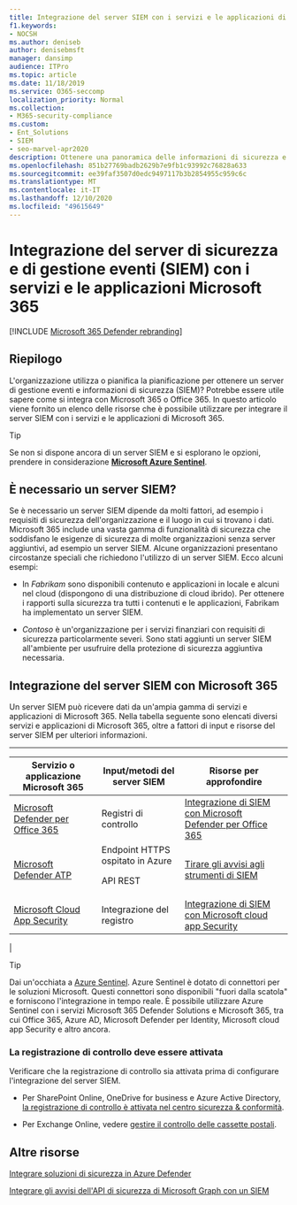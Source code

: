 ```yaml
---
title: Integrazione del server SIEM con i servizi e le applicazioni di Microsoft 365
f1.keywords:
- NOCSH
ms.author: deniseb
author: denisebmsft
manager: dansimp
audience: ITPro
ms.topic: article
ms.date: 11/18/2019
ms.service: O365-seccomp
localization_priority: Normal
ms.collection:
- M365-security-compliance
ms.custom:
- Ent_Solutions
- SIEM
- seo-marvel-apr2020
description: Ottenere una panoramica delle informazioni di sicurezza e dell'integrazione del server di gestione eventi (SIEM) con i servizi e le applicazioni cloud di Microsoft 365
ms.openlocfilehash: 851b27769badb2629b7e9fb1c93992c76828a633
ms.sourcegitcommit: ee39faf3507d0edc9497117b3b2854955c959c6c
ms.translationtype: MT
ms.contentlocale: it-IT
ms.lasthandoff: 12/10/2020
ms.locfileid: "49615649"
---
```

# <a name="security-information-and-event-management-siem-server-integration-with-microsoft-365-services-and-applications"></a>Integrazione del server di sicurezza e di gestione eventi (SIEM) con i servizi e le applicazioni Microsoft 365

[!INCLUDE [Microsoft 365 Defender rebranding](../includes/microsoft-defender-for-office.md)]


## <a name="summary"></a>Riepilogo

L'organizzazione utilizza o pianifica la pianificazione per ottenere un server di gestione eventi e informazioni di sicurezza (SIEM)? Potrebbe essere utile sapere come si integra con Microsoft 365 o Office 365. In questo articolo viene fornito un elenco delle risorse che è possibile utilizzare per integrare il server SIEM con i servizi e le applicazioni di Microsoft 365.

> [!TIP]
> Se non si dispone ancora di un server SIEM e si esplorano le opzioni, prendere in considerazione **[Microsoft Azure Sentinel](https://docs.microsoft.com/azure/sentinel/overview)**.

## <a name="do-i-need-a-siem-server"></a>È necessario un server SIEM?

Se è necessario un server SIEM dipende da molti fattori, ad esempio i requisiti di sicurezza dell'organizzazione e il luogo in cui si trovano i dati. Microsoft 365 include una vasta gamma di funzionalità di sicurezza che soddisfano le esigenze di sicurezza di molte organizzazioni senza server aggiuntivi, ad esempio un server SIEM. Alcune organizzazioni presentano circostanze speciali che richiedono l'utilizzo di un server SIEM. Ecco alcuni esempi:

- In *Fabrikam* sono disponibili contenuto e applicazioni in locale e alcuni nel cloud (dispongono di una distribuzione di cloud ibrido). Per ottenere i rapporti sulla sicurezza tra tutti i contenuti e le applicazioni, Fabrikam ha implementato un server SIEM.

- *Contoso* è un'organizzazione per i servizi finanziari con requisiti di sicurezza particolarmente severi. Sono stati aggiunti un server SIEM all'ambiente per usufruire della protezione di sicurezza aggiuntiva necessaria.

## <a name="siem-server-integration-with-microsoft-365"></a>Integrazione del server SIEM con Microsoft 365

Un server SIEM può ricevere dati da un'ampia gamma di servizi e applicazioni di Microsoft 365. Nella tabella seguente sono elencati diversi servizi e applicazioni di Microsoft 365, oltre a fattori di input e risorse del server SIEM per ulteriori informazioni.

****

|Servizio o applicazione Microsoft 365|Input/metodi del server SIEM|Risorse per approfondire|
|---|---|---|
|[Microsoft Defender per Office 365](office-365-atp.md)|Registri di controllo|[Integrazione di SIEM con Microsoft Defender per Office 365](siem-integration-with-office-365-ti.md)|
|[Microsoft Defender ATP](https://docs.microsoft.com/windows/security/threat-protection/)|Endpoint HTTPS ospitato in Azure <p> API REST|[Tirare gli avvisi agli strumenti di SIEM](https://docs.microsoft.com/windows/security/threat-protection/microsoft-defender-atp/configure-siem)|
|[Microsoft Cloud App Security](https://docs.microsoft.com/cloud-app-security/what-is-cloud-app-security)|Integrazione del registro|[Integrazione di SIEM con Microsoft cloud app Security](https://docs.microsoft.com/cloud-app-security/siem)|
|

> [!TIP]
> Dai un'occhiata a [Azure Sentinel](https://docs.microsoft.com/azure/sentinel/overview). Azure Sentinel è dotato di connettori per le soluzioni Microsoft. Questi connettori sono disponibili "fuori dalla scatola" e forniscono l'integrazione in tempo reale. È possibile utilizzare Azure Sentinel con i servizi Microsoft 365 Defender Solutions e Microsoft 365, tra cui Office 365, Azure AD, Microsoft Defender per Identity, Microsoft cloud app Security e altro ancora.

### <a name="audit-logging-must-be-turned-on"></a>La registrazione di controllo deve essere attivata

Verificare che la registrazione di controllo sia attivata prima di configurare l'integrazione del server SIEM.

- Per SharePoint Online, OneDrive for business e Azure Active Directory, [la registrazione di controllo è attivata nel centro sicurezza & conformità](../../compliance/turn-audit-log-search-on-or-off.md).

- Per Exchange Online, vedere [gestire il controllo delle cassette postali](../../compliance/enable-mailbox-auditing.md).

## <a name="more-resources"></a>Altre risorse

[Integrare soluzioni di sicurezza in Azure Defender](https://docs.microsoft.com/azure/security-center/security-center-partner-integration#exporting-data-to-a-siem)

[Integrare gli avvisi dell'API di sicurezza di Microsoft Graph con un SIEM](https://docs.microsoft.com/graph/security-integration)
